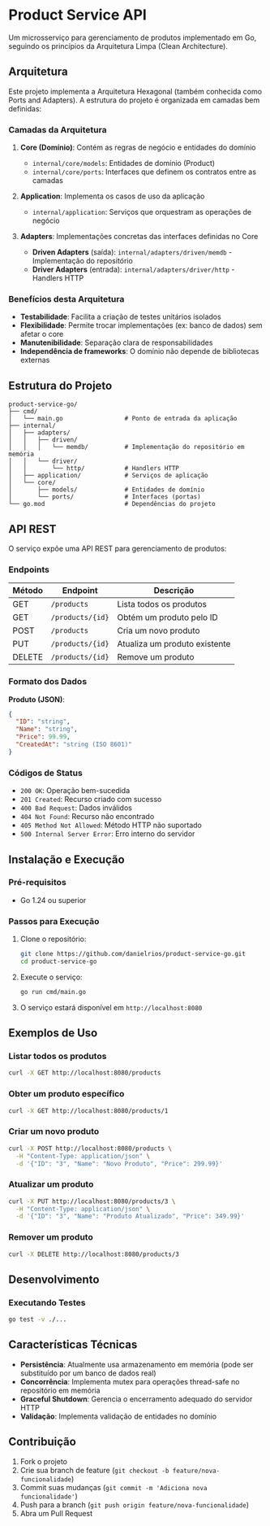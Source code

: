 # Product Service API

Um microsserviço para gerenciamento de produtos implementado em Go, seguindo os princípios da Arquitetura Limpa (Clean Architecture).

## Arquitetura

Este projeto implementa a Arquitetura Hexagonal (também conhecida como Ports and Adapters). A estrutura do projeto é organizada em camadas bem definidas:

### Camadas da Arquitetura

1. **Core (Domínio)**: Contém as regras de negócio e entidades do domínio
   - `internal/core/models`: Entidades de domínio (Product)
   - `internal/core/ports`: Interfaces que definem os contratos entre as camadas

2. **Application**: Implementa os casos de uso da aplicação
   - `internal/application`: Serviços que orquestram as operações de negócio

3. **Adapters**: Implementações concretas das interfaces definidas no Core
   - **Driven Adapters** (saída): `internal/adapters/driven/memdb` - Implementação do repositório
   - **Driver Adapters** (entrada): `internal/adapters/driver/http` - Handlers HTTP

### Benefícios desta Arquitetura

- **Testabilidade**: Facilita a criação de testes unitários isolados
- **Flexibilidade**: Permite trocar implementações (ex: banco de dados) sem afetar o core
- **Manutenibilidade**: Separação clara de responsabilidades
- **Independência de frameworks**: O domínio não depende de bibliotecas externas

## Estrutura do Projeto

```
product-service-go/
├── cmd/
│   └── main.go                 # Ponto de entrada da aplicação
├── internal/
│   ├── adapters/
│   │   ├── driven/
│   │   │   └── memdb/          # Implementação do repositório em memória
│   │   └── driver/
│   │       └── http/           # Handlers HTTP
│   ├── application/            # Serviços de aplicação
│   └── core/
│       ├── models/             # Entidades de domínio
│       └── ports/              # Interfaces (portas)
└── go.mod                      # Dependências do projeto
```

## API REST

O serviço expõe uma API REST para gerenciamento de produtos:

### Endpoints

| Método | Endpoint | Descrição |
|--------|----------|-----------|
| GET | `/products` | Lista todos os produtos |
| GET | `/products/{id}` | Obtém um produto pelo ID |
| POST | `/products` | Cria um novo produto |
| PUT | `/products/{id}` | Atualiza um produto existente |
| DELETE | `/products/{id}` | Remove um produto |

### Formato dos Dados

**Produto (JSON)**:
```json
{
  "ID": "string",
  "Name": "string",
  "Price": 99.99,
  "CreatedAt": "string (ISO 8601)"
}
```

### Códigos de Status

- `200 OK`: Operação bem-sucedida
- `201 Created`: Recurso criado com sucesso
- `400 Bad Request`: Dados inválidos
- `404 Not Found`: Recurso não encontrado
- `405 Method Not Allowed`: Método HTTP não suportado
- `500 Internal Server Error`: Erro interno do servidor

## Instalação e Execução

### Pré-requisitos

- Go 1.24 ou superior

### Passos para Execução

1. Clone o repositório:
   ```bash
   git clone https://github.com/danielrios/product-service-go.git
   cd product-service-go
   ```

2. Execute o serviço:
   ```bash
   go run cmd/main.go
   ```

3. O serviço estará disponível em `http://localhost:8080`

## Exemplos de Uso

### Listar todos os produtos

```bash
curl -X GET http://localhost:8080/products
```

### Obter um produto específico

```bash
curl -X GET http://localhost:8080/products/1
```

### Criar um novo produto

```bash
curl -X POST http://localhost:8080/products \
  -H "Content-Type: application/json" \
  -d '{"ID": "3", "Name": "Novo Produto", "Price": 299.99}'
```

### Atualizar um produto

```bash
curl -X PUT http://localhost:8080/products/3 \
  -H "Content-Type: application/json" \
  -d '{"ID": "3", "Name": "Produto Atualizado", "Price": 349.99}'
```

### Remover um produto

```bash
curl -X DELETE http://localhost:8080/products/3
```

## Desenvolvimento

### Executando Testes

```bash
go test -v ./...
```

## Características Técnicas

- **Persistência**: Atualmente usa armazenamento em memória (pode ser substituído por um banco de dados real)
- **Concorrência**: Implementa mutex para operações thread-safe no repositório em memória
- **Graceful Shutdown**: Gerencia o encerramento adequado do servidor HTTP
- **Validação**: Implementa validação de entidades no domínio

## Contribuição

1. Fork o projeto
2. Crie sua branch de feature (`git checkout -b feature/nova-funcionalidade`)
3. Commit suas mudanças (`git commit -m 'Adiciona nova funcionalidade'`)
4. Push para a branch (`git push origin feature/nova-funcionalidade`)
5. Abra um Pull Request
